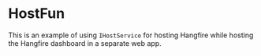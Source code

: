 # HostFun

This is an example of using `IHostService` for hosting Hangfire while hosting the Hangfire dashboard in a separate web app.
